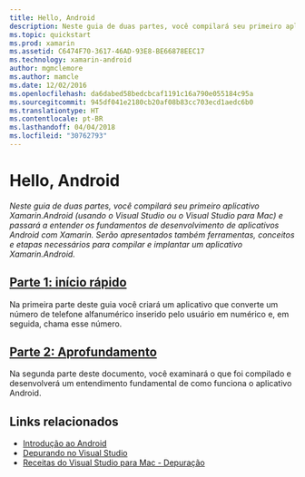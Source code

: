 ```yaml
---
title: Hello, Android
description: Neste guia de duas partes, você compilará seu primeiro aplicativo Xamarin.Android (usando o Visual Studio ou o Visual Studio para Mac) e passará a entender os fundamentos de desenvolvimento de aplicativos Android com Xamarin. Serão apresentados também ferramentas, conceitos e etapas necessários para compilar e implantar um aplicativo Xamarin.Android.
ms.topic: quickstart
ms.prod: xamarin
ms.assetid: C6474F70-3617-46AD-93E8-BE66878EEC17
ms.technology: xamarin-android
author: mgmclemore
ms.author: mamcle
ms.date: 12/02/2016
ms.openlocfilehash: da6dabed58bedcbcaf1191c16a790e055184c95a
ms.sourcegitcommit: 945df041e2180cb20af08b83cc703ecd1aedc6b0
ms.translationtype: HT
ms.contentlocale: pt-BR
ms.lasthandoff: 04/04/2018
ms.locfileid: "30762793"
---
```

# <a name="hello-android"></a>Hello, Android

_Neste guia de duas partes, você compilará seu primeiro aplicativo Xamarin.Android (usando o Visual Studio ou o Visual Studio para Mac) e passará a entender os fundamentos de desenvolvimento de aplicativos Android com Xamarin. Serão apresentados também ferramentas, conceitos e etapas necessários para compilar e implantar um aplicativo Xamarin.Android._

##  <a name="part-1-quickstartandroidget-startedhello-androidhello-android-quickstartmd"></a>[Parte 1: início rápido](~/android/get-started/hello-android/hello-android-quickstart.md)

Na primeira parte deste guia você criará um aplicativo que converte um número de telefone alfanumérico inserido pelo usuário em numérico e, em seguida, chama esse número.

##  <a name="part-2-deep-diveandroidget-startedhello-androidhello-android-deepdivemd"></a>[Parte 2: Aprofundamento](~/android/get-started/hello-android/hello-android-deepdive.md)

Na segunda parte deste documento, você examinará o que foi compilado e desenvolverá um entendimento fundamental de como funciona o aplicativo Android.


## <a name="related-links"></a>Links relacionados

- [Introdução ao Android](http://developer.android.com/training/index.html)
- [Depurando no Visual Studio](http://msdn.microsoft.com/en-us/library/k0k771bt%28v=vs.90%29.aspx)
- [Receitas do Visual Studio para Mac - Depuração](https://developer.xamarin.com/recipes/cross-platform/ide/debugging/)
